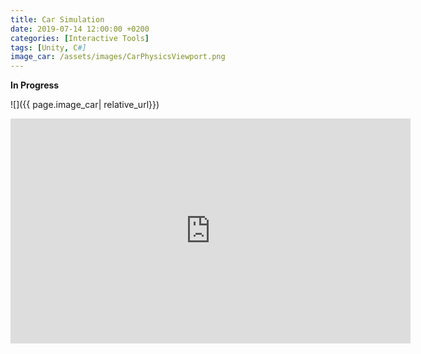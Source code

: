 ```yaml
---
title: Car Simulation
date: 2019-07-14 12:00:00 +0200
categories: [Interactive Tools]
tags: [Unity, C#]
image_car: /assets/images/CarPhysicsViewport.png
---
```


**In Progress**

![]({{ page.image_car| relative_url}})

<iframe width="640" height="360" src="https://www.youtube.com/embed/pIWfVwZOgyE" frameborder="0" allowfullscreen></iframe>


